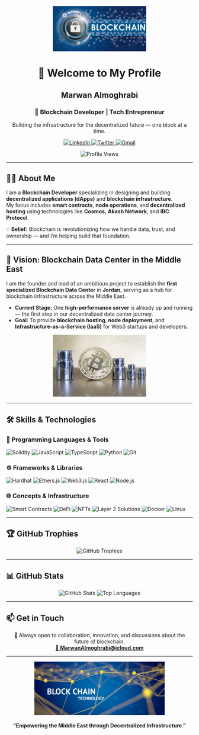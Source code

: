 <div align="center">

<!-- Banner Image -->
<img src="assets/blockchain-banner.jpg" width="50%" alt="Blockchain Banner"/>

<h1>👋 Welcome to My Profile</h1>
<h2><b>Marwan Almoghrabi</b></h2>
<h3>💠 Blockchain Developer | Tech Entrepreneur</h3>

<p>Building the infrastructure for the decentralized future — one block at a time.</p>

<!-- Social Links -->
<p>
  <a href="https://www.linkedin.com/in/marwan-almoghrabi" target="_blank">
    <img src="https://img.shields.io/badge/LinkedIn-0A66C2?style=for-the-badge&logo=linkedin&logoColor=white" alt="LinkedIn"/>
  </a>
  <a href="https://x.com/Almoghrabi3d" target="_blank">
    <img src="https://img.shields.io/badge/X(Twitter)-000000?style=for-the-badge&logo=x&logoColor=white" alt="Twitter"/>
  </a>
  <a href="mailto:MarwanAlmoghrabi@icloud.com" target="_blank">
    <img src="https://img.shields.io/badge/Gmail-D14836?style=for-the-badge&logo=gmail&logoColor=white" alt="Gmail"/>
  </a>
</p>

<!-- Profile Views -->
<img src="https://komarev.com/ghpvc/?username=marwanalmoghrabi&label=Profile%20Views&color=blue&style=flat-square" alt="Profile Views"/>

</div>

---

## 👨‍💻 About Me

I am a **Blockchain Developer** specializing in designing and building **decentralized applications (dApps)** and **blockchain infrastructure**.  
My focus includes **smart contracts**, **node operations**, and **decentralized hosting** using technologies like **Cosmos**, **Akash Network**, and **IBC Protocol**.  

💡 **Belief:** Blockchain is revolutionizing how we handle data, trust, and ownership — and I’m helping build that foundation.

---

## 🚀 Vision: Blockchain Data Center in the Middle East

I am the founder and lead of an ambitious project to establish the **first specialized Blockchain Data Center** in **Jordan**, serving as a hub for blockchain infrastructure across the Middle East.  

- **Current Stage:** One **high-performance server** is already up and running — the first step in our decentralized data center journey.  
- **Goal:** To provide **blockchain hosting**, **node deployment**, and **Infrastructure-as-a-Service (IaaS)** for Web3 startups and developers.

<div align="center">
  <img src="assets/blockchain-datacenter.jpg" width="50%" alt="Blockchain Data Center"/>
</div>

---

## 🛠️ Skills & Technologies

### 🧩 Programming Languages & Tools
<p>
  <img src="https://img.shields.io/badge/Solidity-363636?style=for-the-badge&logo=solidity&logoColor=white" alt="Solidity"/>
  <img src="https://img.shields.io/badge/JavaScript-F7DF1E?style=for-the-badge&logo=javascript&logoColor=black" alt="JavaScript"/>
  <img src="https://img.shields.io/badge/TypeScript-3178C6?style=for-the-badge&logo=typescript&logoColor=white" alt="TypeScript"/>
  <img src="https://img.shields.io/badge/Python-3670A0?style=for-the-badge&logo=python&logoColor=white" alt="Python"/>
  <img src="https://img.shields.io/badge/Git-F05032?style=for-the-badge&logo=git&logoColor=white" alt="Git"/>
</p>

### ⚙️ Frameworks & Libraries
<p>
  <img src="https://img.shields.io/badge/Hardhat-F7E018?style=for-the-badge&logo=hardhat&logoColor=black" alt="Hardhat"/>
  <img src="https://img.shields.io/badge/Ethers.js-2C3E50?style=for-the-badge&logo=ethereum&logoColor=white" alt="Ethers.js"/>
  <img src="https://img.shields.io/badge/Web3.js-F16822?style=for-the-badge&logo=web3.js&logoColor=white" alt="Web3.js"/>
  <img src="https://img.shields.io/badge/React-61DAFB?style=for-the-badge&logo=react&logoColor=black" alt="React"/>
  <img src="https://img.shields.io/badge/Node.js-5FA04E?style=for-the-badge&logo=node.js&logoColor=white" alt="Node.js"/>
</p>

### 🌐 Concepts & Infrastructure
<p>
  <img src="https://img.shields.io/badge/Smart%20Contracts-000000?style=for-the-badge" alt="Smart Contracts"/>
  <img src="https://img.shields.io/badge/DeFi-2F80ED?style=for-the-badge" alt="DeFi"/>
  <img src="https://img.shields.io/badge/NFTs-8E2DE2?style=for-the-badge" alt="NFTs"/>
  <img src="https://img.shields.io/badge/Layer%202%20Solutions-FF6F00?style=for-the-badge" alt="Layer 2 Solutions"/>
  <img src="https://img.shields.io/badge/Docker-2496ED?style=for-the-badge&logo=docker&logoColor=white" alt="Docker"/>
  <img src="https://img.shields.io/badge/Linux-FCC624?style=for-the-badge&logo=linux&logoColor=black" alt="Linux"/>
</p>

---

## 🏆 GitHub Trophies

<div align="center">
  <img src="https://github-profile-trophy.vercel.app/?username=marwanalmoghrabi&theme=darkhub&no-frame=true&no-bg=true&margin-w=10" alt="GitHub Trophies"/>
</div>

---

## 📊 GitHub Stats

<div align="center">
  <img src="https://github-readme-stats.vercel.app/api?username=Almoghrabi3d&show_icons=true&theme=dark&count_private=true&hide_border=true" height="160" alt="GitHub Stats"/>
  <img src="https://github-readme-stats.vercel.app/api/top-langs/?username=Almoghrabi3d&layout=compact&theme=dark&hide_border=true" height="160" alt="Top Languages"/>
</div>

---

## 📫 Get in Touch

<p align="center">
  💬 Always open to collaboration, innovation, and discussions about the future of blockchain.  
  <br/>
  <a href="mailto:marwan.almoghrabi@gmail.com">
    <strong>📧 MarwanAlmoghrabi@icloud.com</strong>
  </a>
</p>

---

<div align="center">
  <img src="assets/blockchain-vision.jpg" width="70%" alt="Blockchain Vision"/>
  <br/><br/>
  <b>“Empowering the Middle East through Decentralized Infrastructure.”</b>
</div>
